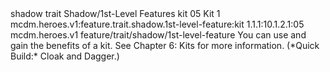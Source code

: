 <ability>
  <metadata>
    <class>shadow</class>
    <feature_type>trait</feature_type>
    <file_dpath>Shadow/1st-Level Features</file_dpath>
    <item_id>kit</item_id>
    <item_index>05</item_index>
    <item_name>Kit</item_name>
    <level>1</level>
    <scc>mcdm.heroes.v1:feature.trait.shadow.1st-level-feature:kit</scc>
    <scdc>1.1.1:10.1.2.1:05</scdc>
    <source>mcdm.heroes.v1</source>
    <type>feature/trait/shadow/1st-level-feature</type>
  </metadata>
  <effects>
    <effect type="mundane">You can use and gain the benefits of a kit. See Chapter 6: Kits for more information. (*Quick Build:* Cloak and Dagger.)</effect>
  </effects>
</ability>
